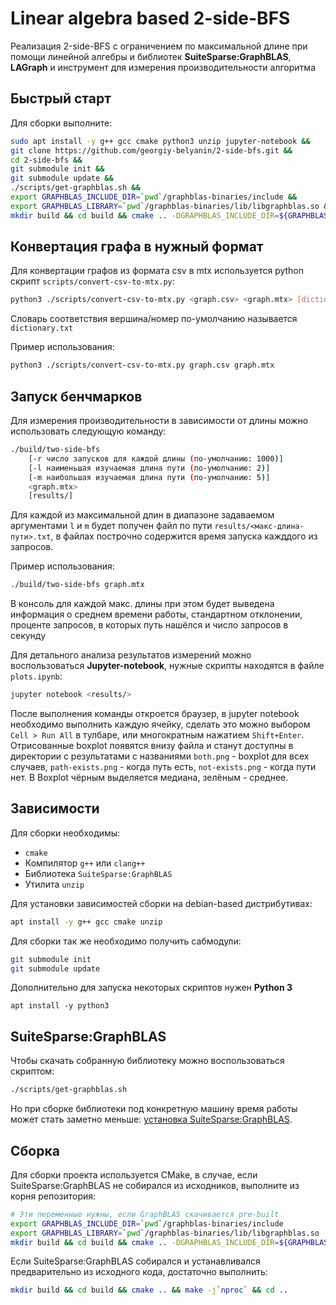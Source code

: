 Linear algebra based 2-side-BFS
===============================
Реализация 2-side-BFS с ограничением по максимальной длине при помощи линейной алгебры и библиотек __SuiteSparse:GraphBLAS__, __LAGraph__ и инструмент для измерения производительности алгоритма

Быстрый старт
-------------
Для сборки выполните:
```bash
sudo apt install -y g++ gcc cmake python3 unzip jupyter-notebook &&
git clone https://github.com/georgiy-belyanin/2-side-bfs.git &&
cd 2-side-bfs &&
git submodule init &&
git submodule update &&
./scripts/get-graphblas.sh &&
export GRAPHBLAS_INCLUDE_DIR=`pwd`/graphblas-binaries/include &&
export GRAPHBLAS_LIBRARY=`pwd`/graphblas-binaries/lib/libgraphblas.so &&
mkdir build && cd build && cmake .. -DGRAPHBLAS_INCLUDE_DIR=${GRAPHBLAS_INCLUDE_DIR} -DGRAPHBLAS_LIBRARY=${GRAPHBLAS_LIBRARY} && make -j`nproc` && cd ..
```

Конвертация графа в нужный формат
---------------------------------
Для конвертации графов из формата csv в mtx используется python скрипт `scripts/convert-csv-to-mtx.py`:
```bash
python3 ./scripts/convert-csv-to-mtx.py <graph.csv> <graph.mtx> [dictionary.txt]
```
Словарь соответствия вершина/номер по-умолчанию называется `dictionary.txt`

Пример использования:
```bash
python3 ./scripts/convert-csv-to-mtx.py graph.csv graph.mtx
```

Запуск бенчмарков
-----------------
Для измерения производительности в зависимости от длины можно использовать следующую команду:
```bash
./build/two-side-bfs
    [-r число запусков для каждой длины (по-умолчанию: 1000)]
    [-l наименьшая изучаемая длина пути (по-умолчанию: 2)]
    [-m наибольшая изучаемая длина пути (по-умолчанию: 5)]
    <graph.mtx>
    [results/]
```
Для каждой из максимальной длин в диапазоне задаваемом аргументами `l` и `m` будет получен файл по пути `results/<макс-длина-пути>.txt`, в файлах построчно содержится время запуска кажддого из запросов.

Пример использования:
```bash
./build/two-side-bfs graph.mtx
```
В консоль для каждой макс. длины при этом будет выведена информация о среднем времени работы, стандартном отклонении, проценте запросов, в которых путь нашёлся и число запросов в секунду

Для детального анализа результатов измерений можно воспользоваться __Jupyter-notebook__, нужные скрипты находятся в файле `plots.ipynb`:
```bash
jupyter notebook <results/>
```
После выполнения команды откроется браузер, в jupyter notebook необходимо выполнить каждую ячейку, сделать это можно выбором `Cell > Run All` в тулбаре, или многократным нажатием `Shift+Enter`. Отрисованные boxplot появятся внизу файла и станут доступны в директории с результатами с названиями `both.png` - boxplot для всех случаев, `path-exists.png` - когда путь есть, `not-exists.png` - когда пути нет. В Boxplot чёрным выделяется медиана, зелёным - среднее.

Зависимости
-----------
Для сборки необходимы:
- `cmake`
- Компилятор `g++` или `clang++`
- Библиотека `SuiteSparse:GraphBLAS`
- Утилита `unzip`

Для установки зависимостей сборки на debian-based дистрибутивах:
```bash
apt install -y g++ gcc cmake unzip
```

Для сборки так же необходимо получить сабмодули:
```bash
git submodule init
git submodule update
```

Дополнительно для запуска некоторых скриптов нужен __Python 3__
```
apt install -y python3
```

SuiteSparse:GraphBLAS
---------------------
Чтобы скачать собранную библиотеку можно воспользоваться скриптом:
```bash
./scripts/get-graphblas.sh
```

Но при сборке библиотеки под конкретную машину время работы может стать заметно меньше: [установка SuiteSparse:GraphBLAS](https://github.com/DrTimothyAldenDavis/GraphBLAS/blob/stable/README.md).

Сборка
------
Для сборки проекта используется CMake, в случае, если SuiteSparse:GraphBLAS не собирался из исходников, выполните из корня репозитория:
```bash
# Эти переменные нужны, если GraphBLAS скачивается pre-built
export GRAPHBLAS_INCLUDE_DIR=`pwd`/graphblas-binaries/include
export GRAPHBLAS_LIBRARY=`pwd`/graphblas-binaries/lib/libgraphblas.so
mkdir build && cd build && cmake .. -DGRAPHBLAS_INCLUDE_DIR=${GRAPHBLAS_INCLUDE_DIR} -DGRAPHBLAS_LIBRARY=${GRAPHBLAS_LIBRARY} && make -j`nproc` && cd ..
```

Если SuiteSparse:GraphBLAS собирался и устанавливался предварительно из исходного кода, достаточно выполнить:
```bash
mkdir build && cd build && cmake .. && make -j`nproc` && cd ..
```
